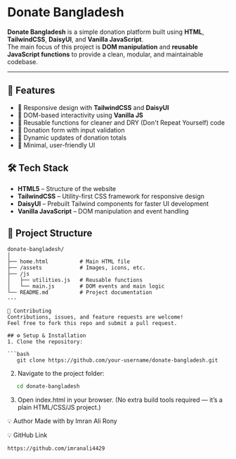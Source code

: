 # Donate Bangladesh 

**Donate Bangladesh** is a simple donation platform built using **HTML**, **TailwindCSS**, **DaisyUI**, and **Vanilla JavaScript**.  
The main focus of this project is **DOM manipulation** and **reusable JavaScript functions** to provide a clean, modular, and maintainable codebase.

---

## 🚀 Features

- 📌 Responsive design with **TailwindCSS** and **DaisyUI**
- 📌 DOM-based interactivity using **Vanilla JS**
- 📌 Reusable functions for cleaner and DRY (Don't Repeat Yourself) code
- 📌 Donation form with input validation
- 📌 Dynamic updates of donation totals
- 📌 Minimal, user-friendly UI

## 🛠️ Tech Stack

- **HTML5** – Structure of the website
- **TailwindCSS** – Utility-first CSS framework for responsive design
- **DaisyUI** – Prebuilt Tailwind components for faster UI development
- **Vanilla JavaScript** – DOM manipulation and event handling

## 📂 Project Structure

````plaintext
donate-bangladesh/
│
├── home.html          # Main HTML file
├── /assets            # Images, icons, etc.
├── /js
│   ├── utilities.js   # Reusable functions
│   └── main.js        # DOM events and main logic
└── README.md          # Project documentation
---

🤝 Contributing
Contributions, issues, and feature requests are welcome!
Feel free to fork this repo and submit a pull request.

## ⚙️ Setup & Installation
1. Clone the repository:

```bash
   git clone https://github.com/your-username/donate-bangladesh.git

````

2. Navigate to the project folder:

```bash
   cd donate-bangladesh
```

3. Open index.html in your browser.
   (No extra build tools required — it’s a plain HTML/CSS/JS project.)

💡 Author
Made with
 by Imran Ali Rony

💡 GitHub Link

```
https://github.com/imranali4429
```
